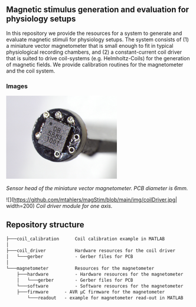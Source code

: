 ## Magnetic stimulus generation and evaluation for physiology setups

In this repository we provide the resources for a system to generate and evaluate magnetic stimuli for physiology setups. The system consists of (1) a miniature vector magnetometer that is small enough to fit in typical physiological recording chambers, and (2) a constant-current coil driver that is suited to drive coil-systems (e.g. Helmholtz-Coils) for the generation of magnetic fields. We provide calibration routines for the magnetometer and the coil system.

### Images

<img src="https://github.com/mtahlers/magStim/blob/main/img/sensorHead.jpg" width="300">

_Sensor head of the miniature vector magnetometer. PCB diameter is 6mm._

![](https://github.com/mtahlers/magStim/blob/main/img/coilDriver.jpg| width=200)
_Coil driver module for one axis._

## Repository structure

```
├───coil_calibration      Coil calibration example in MATLAB
│
├───coil_driver           Hardware resources for the coil driver
│   └───gerber            - Gerber files for PCB
│
└───magnetometer          Resources for the magnetometer
    ├───hardware          - Hardware resources for the magnetometer
    │   └───gerber        - Gerber files for PCB
    └───software          - Software resources for the magnetometer
 	├───firmware      - AVR µC firmware for the magnetometer
        └───readout	  - example for magnetometer read-out in MATLAB 
```
